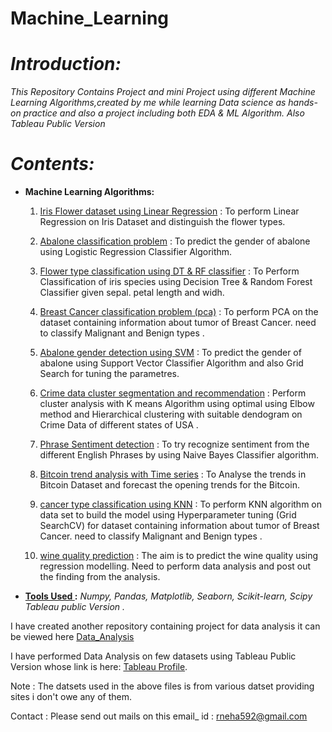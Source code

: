 # Machine_Learning

# <i>Introduction:</i>

<i>This Repository Contains Project and mini Project using different Machine Learning Algorithms,created by me while learning Data science as hands-on practice and also a project including both EDA & ML Algorithm. Also Tableau Public Version</i>

# <i>Contents: </i>
* <b>Machine Learning Algorithms: </b>

    1. [Iris Flower dataset using Linear Regression](https://github.com/neha592/Machine_Learning/blob/master/Iris%20Flower%20dataset%20using%20Linear%20Regression.ipynb) : To perform Linear Regression on Iris Dataset and distinguish the flower types.
    
    2. [Abalone classification problem](https://github.com/neha592/Machine_Learning/blob/master/Abalone%20classification%20problem.ipynb)  : To predict the gender of abalone using Logistic Regression Classifier Algorithm.
    
    3. [Flower type classification using DT & RF classifier](https://github.com/neha592/Machine_Learning/blob/master/Flower%20type%20classification%20using%20DT%20%26%20RF%20classifier.ipynb) : To Perform Classification of iris species using Decision Tree & Random Forest Classifier given           sepal. petal length and widh.

    4. [Breast Cancer classification problem (pca)](https://github.com/neha592/Machine_Learning/blob/master/Breast%20Cancer%20classification%20problem%20(pca).ipynb) : To perform PCA on the dataset containing information about tumor of Breast Cancer. need to classify Malignant and Benign            types .
    
    5. [Abalone gender detection using SVM](https://github.com/neha592/Machine_Learning/blob/master/Abalone%20gender%20detection%20using%20SVM.ipynb) : To predict the gender of abalone using Support Vector Classifier Algorithm and also Grid Search for tuning the parametres.
    
    6. [Crime data cluster segmentation and recommendation](https://github.com/neha592/Machine_Learning/blob/master/Crime%20data%20cluster%20segmentation%20and%20recommendation.ipynb) : Perform cluster analysis with K means Algorithm using optimal using Elbow method and Hierarchical clustering with              suitable dendogram on Crime Data of different states of USA .
    
    7. [Phrase Sentiment detection](https://github.com/neha592/Machine_Learning/blob/master/Phrase%20Sentiment%20detection.ipynb) : To try recognize sentiment from the different English Phrases by using Naive Bayes Classifier algorithm.
    
    8. [Bitcoin trend analysis with Time series](https://github.com/neha592/Machine_Learning/blob/master/Bitcoin%20trend%20analysis%20with%20Time%20series.ipynb) : To Analyse the trends in Bitcoin Dataset and forecast the opening trends for the Bitcoin.
    
    9. [cancer type classification using KNN](https://github.com/neha592/Machine_Learning/blob/master/cancer%20type%20classification%20using%20KNN.ipynb) : To perform KNN algorithm on data set to build the model using Hyperparameter tuning (Grid SearchCV) for dataset containing         information about tumor of Breast Cancer. need to classify Malignant and Benign types .
    
    10. [wine quality prediction](https://github.com/neha592/Machine_Learning/blob/master/wine%20quality%20prediction.ipynb) : The aim is to predict the wine quality using regression modelling. Need to perform data analysis and post out the             finding from the analysis.

 * <b><u>Tools Used </u>:</b> <i> Numpy, Pandas, Matplotlib, Seaborn, Scikit-learn, Scipy Tableau public Version .</i>  
 
I have created another repository containing project for data analysis it can be viewed here [Data_Analysis](https://github.com/neha592/EDA)

I have performed Data Analysis on few datasets using Tableau Public Version whose link is here: [Tableau Profile](https://public.tableau.com/profile/neha.singh3254#!/).

Note :  The datsets used in the above files is from various datset providing sites i don't owe any of them. 

Contact : Please send out mails on this email_ id : rneha592@gmail.com
